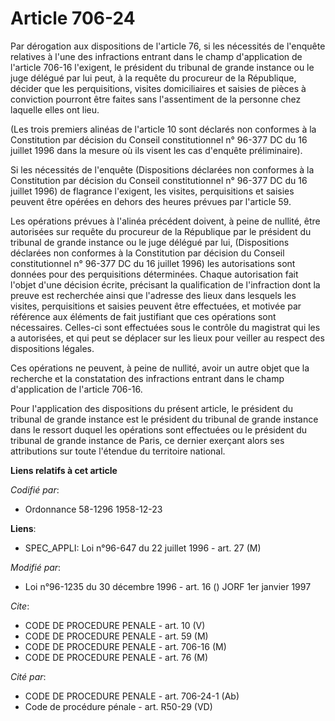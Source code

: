 # Article 706-24

Par dérogation aux dispositions de l'article 76, si les nécessités de l'enquête relatives à l'une des infractions entrant
dans le champ d'application de l'article 706-16 l'exigent, le président du tribunal de grande instance ou le juge délégué par
lui peut, à la requête du procureur de la République, décider que les perquisitions, visites domiciliaires et saisies de
pièces à conviction pourront être faites sans l'assentiment de la personne chez laquelle elles ont lieu.

(Les trois premiers alinéas de l'article 10 sont déclarés non conformes à la Constitution par décision du Conseil
constitutionnel n° 96-377 DC du 16 juillet 1996 dans la mesure où ils visent les cas d'enquête préliminaire).

Si les nécessités de l'enquête (Dispositions déclarées non conformes à la Constitution par décision du Conseil
constitutionnel n° 96-377 DC du 16 juillet 1996) de flagrance l'exigent, les visites, perquisitions et saisies peuvent être
opérées en dehors des heures prévues par l'article 59.

Les opérations prévues à l'alinéa précédent doivent, à peine de nullité, être autorisées sur requête du procureur de la
République par le président du tribunal de grande instance ou le juge délégué par lui, (Dispositions déclarées non conformes
à la Constitution par décision du Conseil constitutionnel n° 96-377 DC du 16 juillet 1996) les autorisations sont données
pour des perquisitions déterminées. Chaque autorisation fait l'objet d'une décision écrite, précisant la qualification de
l'infraction dont la preuve est recherchée ainsi que l'adresse des lieux dans lesquels les visites, perquisitions et saisies
peuvent être effectuées, et motivée par référence aux éléments de fait justifiant que ces opérations sont nécessaires.
Celles-ci sont effectuées sous le contrôle du magistrat qui les a autorisées, et qui peut se déplacer sur les lieux pour
veiller au respect des dispositions légales.

Ces opérations ne peuvent, à peine de nullité, avoir un autre objet que la recherche et la constatation des infractions
entrant dans le champ d'application de l'article 706-16.

Pour l'application des dispositions du présent article, le président du tribunal de grande instance est le président du
tribunal de grande instance dans le ressort duquel les opérations sont effectuées ou le président du tribunal de grande
instance de Paris, ce dernier exerçant alors ses attributions sur toute l'étendue du territoire national.

**Liens relatifs à cet article**

_Codifié par_:

  - Ordonnance 58-1296 1958-12-23

**Liens**:

  - SPEC_APPLI: Loi n°96-647 du 22 juillet 1996 - art. 27 (M)

_Modifié par_:

  - Loi n°96-1235 du 30 décembre 1996 - art. 16 () JORF 1er janvier 1997

_Cite_:

  - CODE DE PROCEDURE PENALE - art. 10 (V)
  - CODE DE PROCEDURE PENALE - art. 59 (M)
  - CODE DE PROCEDURE PENALE - art. 706-16 (M)
  - CODE DE PROCEDURE PENALE - art. 76 (M)

_Cité par_:

  - CODE DE PROCEDURE PENALE - art. 706-24-1 (Ab)
  - Code de procédure pénale - art. R50-29 (VD)
